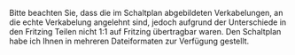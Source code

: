 Bitte beachten Sie, dass die im Schaltplan abgebildeten Verkabelungen, an die echte Verkabelung angelehnt sind, jedoch aufgrund der Unterschiede in den Fritzing Teilen nicht 1:1 auf Fritzing übertragbar waren. 
Den Schaltplan habe ich Ihnen in mehreren Dateiformaten zur Verfügung gestellt.
